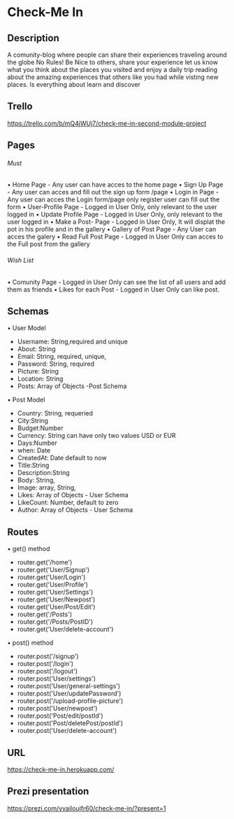 # Check-Me In

## Description

A comunity-blog where people can share their experiences traveling around the globe
No Rules! Be Nice to others, share your experience let us know what you think about the places you visited and enjoy a daily trip reading about the amazing experiences that others like you had while visting new places.
Is everything about learn and discover

## Trello

https://trello.com/b/mQ4jWUj7/check-me-in-second-module-project

## Pages

###### Must

• Home Page - Any user can have acces to the home page
• Sign Up Page - Any user can acces and fill out the sign up form /page
• Login in Page - Any user can acces the Login form/page only register user can fill out the form
• User-Profile Page - Logged in User Only, only relevant to the user logged in
• Update Profile Page - Logged in User Only, only relevant to the user logged in
• Make a Post- Page - Logged in User Only, It will displat the pot in his profile and in the gallery
• Gallery of Post Page - Any User can acces the galery
• Read Full Post Page - Logged in User Only can acces to the Full post from the gallery

###### Wish List

• Comunity Page - Logged in User Only can see the list of all users and add them as friends
• Likes for each Post - Logged in User Only can like post.

## Schemas

• User Model

- Username: String,required and unique
- About: String
- Email: String, required, unique,
- Password: String, required
- Picture: String
- Location: String
- Posts: Array of Objects -Post Schema

• Post Model

- Country: String, requeried
- City:String
- Budget:Number
- Currency: String can have only two values USD or EUR
- Days:Number
- when: Date
- CreatedAt: Date default to now
- Title:String
- Description:String
- Body: String,
- Image: array, String,
- Likes: Array of Objects - User Schema
- LikeCount: Number, default to zero
- Author: Array of Objects - User Schema

## Routes

• get() method

- router.get('/home')
- router.get('User/Signup')
- router.get('User/Login')
- router.get('User/Profile')
- router.get('User/Settings')
- router.get('User/Newpost')
- router.get('User/Post/Edit')
- router.get('/Posts')
- router.get('/Posts/PostID')
- router.get('User/delete-account')

• post() method

- router.post('/signup')
- router.post('/login')
- router.post('/logout')
- router.post('User/settings')
- router.post('User/general-settings')
- router.post('User/updatePassword')
- router.post('/upload-profile-picture')
- router.post('User/newpost')
- router.post('Post/edit/postId')
- router.post('Post/deletePost/postId')
- router.post('User/delete-account')

## URL

https://check-me-in.herokuapp.com/

## Prezi presentation

https://prezi.com/vvailoujfr60/check-me-in/?present=1
